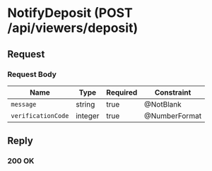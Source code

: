 # NotifyDeposit (POST /api/viewers/deposit)

## Request

### Request Body

| Name               | Type    | Required | Constraint    |
|--------------------|---------|----------|---------------|
| `message`          | string  | true     | @NotBlank     |
| `verificationCode` | integer | true     | @NumberFormat |

## Reply

### 200 OK
